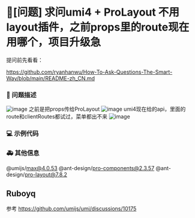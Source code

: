 # 🧐[问题] 求问umi4 + ProLayout 不用layout插件，之前props里的route现在用哪个，项目升级急

提问前先看看：

https://github.com/ryanhanwu/How-To-Ask-Questions-The-Smart-Way/blob/main/README-zh_CN.md

### 🧐 问题描述

<!--
详细地描述问题，让大家都能理解
-->

![image](https://user-images.githubusercontent.com/26861176/221793005-6f94a129-6006-4b6e-884a-869c70431574.png)
之前是把props传给ProLayout
![image](https://user-images.githubusercontent.com/26861176/221793228-ad08cfee-c4ce-4d0e-ac11-80a53111d092.png)
umi4现在给的api，里面的route和clientRoutes都试过，菜单都出不来
![image](https://user-images.githubusercontent.com/26861176/221793359-91d293ae-e50f-4b80-97fe-1b3d671792be.png)

### 💻 示例代码

<!--
如果你有解决方案，在这里清晰地阐述
-->

### 🚑 其他信息

@umijs/max@4.0.53
@ant-design/pro-components@2.3.57
@ant-design/pro-layout@7.8.2

<!--
如截图等其他信息可以贴在这里
-->

## Ruboyq

参考 https://github.com/umijs/umi/discussions/10175
